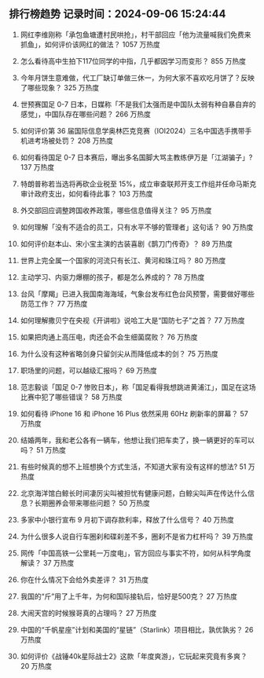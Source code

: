 
## 排行榜趋势 记录时间：2024-09-06 15:24:44
  
  1. 网红李维刚称「承包鱼塘遭村民哄抢」，村干部回应「他为流量喊我们免费来抓鱼」，如何评价该网红的做法？ 1057 万热度
    
  2. 怎么看待高中生拍下117位同学的中指，几乎都因学习而变形？ 855 万热度
    
  3. 今年月饼生意难做，代工厂缺订单做三休一，为何大家不喜欢吃月饼了？反映了哪些现象？ 325 万热度
    
  4. 世预赛国足 0-7 日本，日媒称「不是我们太强而是中国队太弱有种自暴自弃的感觉」，中国队存在哪些问题？ 266 万热度
    
  5. 如何评价第 36 届国际信息学奥林匹克竞赛（IOI2024）三名中国选手携带手机进考场被处罚？ 208 万热度
    
  6. 如何看待国足 0-7 日本赛后，曝出多名国脚大骂主教练伊万是「江湖骗子」? 137 万热度
    
  7. 特朗普称若当选将再砍企业税至 15%，成立审查联邦开支工作组并任命马斯克审计政府支出，如何看待此事？ 103 万热度
    
  8. 外交部回应调整跨国收养政策，哪些信息值得关注？ 95 万热度
    
  9. 如何理解「没有不适合的员工，只有水平不够的管理者」这句话？ 90 万热度
    
  10. 如何评价赵本山、宋小宝主演的古装喜剧《鹊刀门传奇》？ 89 万热度
    
  11. 世界上完全属一个国家的河流只有长江、黄河和珠江吗？ 80 万热度
    
  12. 主动学习、内驱力爆棚的孩子，都是怎么养成的？ 78 万热度
    
  13. 台风「摩羯」已进入我国南海海域，气象台发布红色台风预警，需要做好哪些防范工作？ 77 万热度
    
  14. 如何理解撒贝宁在央视《开讲啦》说哈工大是“国防七子”之首？ 77 万热度
    
  15. 如果把肉通上高压电，肉还会不会生细菌腐败？ 76 万热度
    
  16. 为什么没有这种省略剑身只留剑尖从而降低成本的剑？ 75 万热度
    
  17. 职场里的问题，可以越级汇报吗？ 69 万热度
    
  18. 范志毅谈「国足 0-7 惨败日本」，称「国足看得我想跳进黄浦江」，国足在这场比赛中犯了哪些错误？ 58 万热度
    
  19. 如何看待 iPhone 16 和 iPhone 16 Plus 依然采用 60Hz 刷新率的屏幕？ 57 万热度
    
  20. 结婚两年，我和老公各有一辆车，他想让我们把车卖了，换一辆更好的车可以吗？ 51 万热度
    
  21. 有些时候真的想不上班想换个方式生活，不知道大家有没有这样的想法? 51 万热度
    
  22. 北京海洋馆白鲸长时间凄厉尖叫被担忧有健康问题，白鲸尖叫声在传达什么信息？长期圈养会带来哪些问题？ 50 万热度
    
  23. 多家中小银行宣布 9 月初下调存款利率，释放了什么信号？ 40 万热度
    
  24. 为什么很多人说自行车圈刹和碟刹差不多，圈刹不是省力杠杆吗？ 39 万热度
    
  25. 网传「中国高铁一公里耗一万度电」，官方回应与事实不符，如何从科学角度解读？ 37 万热度
    
  26. 你在什么情况下会给外卖差评？ 31 万热度
    
  27. 我国的“斤”用了上千年，为何和国际接轨后，恰好是500克？ 27 万热度
    
  28. 大闹天宫的时候猴哥真的占理吗？ 27 万热度
    
  29. 中国的“千帆星座”计划和美国的“星链”（Starlink）项目相比，孰优孰劣？ 26 万热度
    
  30. 如何评价《战锤40k星际战士2》这款「年度爽游」，它玩起来究竟有多爽？ 20 万热度
    